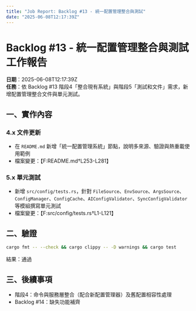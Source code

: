 ```yaml
---
title: "Job Report: Backlog #13 - 統一配置管理整合與測試"
date: "2025-06-08T12:17:39Z"
---
```


# Backlog #13 - 統一配置管理整合與測試 工作報告

**日期**：2025-06-08T12:17:39Z  
**任務**：依 Backlog #13 階段4「整合現有系統」與階段5「測試和文件」需求，新增配置管理整合文件與單元測試。

## 一、實作內容

### 4.x 文件更新
- 在 `README.md` 新增「統一配置管理系統」節點，說明多來源、驗證與熱重載使用範例  
- 檔案變更：【F:README.md†L253-L281】

### 5.x 單元測試
- 新增 `src/config/tests.rs`，針對 `FileSource`、`EnvSource`、`ArgsSource`、`ConfigManager`、`ConfigCache`、`AIConfigValidator`、`SyncConfigValidator` 等模組撰寫單元測試  
- 檔案變更：【F:src/config/tests.rs†L1-L121】

## 二、驗證

```bash
cargo fmt -- --check && cargo clippy -- -D warnings && cargo test
```

結果：通過

## 三、後續事項

- 階段4：命令與服務層整合（配合新配置管理器）及舊配置相容性處理
- Backlog #14：缺失功能補齊

